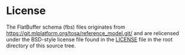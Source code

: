 # License

The FlatBuffer schema (fbs) files originates from
https://git.mlplatform.org/tosa/reference_model.git/ and are relicensed under the BSD-style license
file found in the [LICENSE](../../../../LICENSE) file in the root directory of this source tree.
